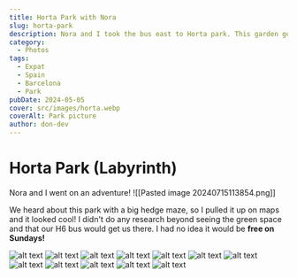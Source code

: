 ```yaml
---
title: Horta Park with Nora
slug: horta-park
description: Nora and I took the bus east to Horta park. This garden getaway is unlike any other in Barcelona. It also is home to a large labyrinth.
category:
  - Photos
tags:
  - Expat
  - Spain
  - Barcelona
  - Park
pubDate: 2024-05-05
cover: src/images/horta.webp
coverAlt: Park picture
author: don-dev
---
```

# Horta Park (Labyrinth)

Nora and I went on an adventure!
![[Pasted image 20240715113854.png]]

We heard about this park with a big hedge maze, so I pulled it up on maps and it looked cool! I didn't do any research beyond seeing the green space and that our H6 bus would get us there. I had no idea it would be **free on Sundays!**


![alt text](/images/Pasted_image_20240715113822.png)
![alt text](/images/Pasted_image_20240715113925.png)
![alt text](/images/Pasted_image_20240715114014.png)
![alt text](/images/Pasted_image_20240715114029.png)
![alt text](/images/Pasted_image_20240715114128.png)
![alt text](/images/Pasted_image_20240715114139.png)
![alt text](/images/Pasted_image_20240715114150.png)
![alt text](/images/Pasted_image_20240715114204.png)
![alt text](/images/Pasted_image_20240715114223.png)
![alt text](/images/Pasted_image_20240715114254.png)
![alt text](/images/Pasted_image_20240715114306.png)
![alt text](/images/Pasted_image_20240715114332.png)
